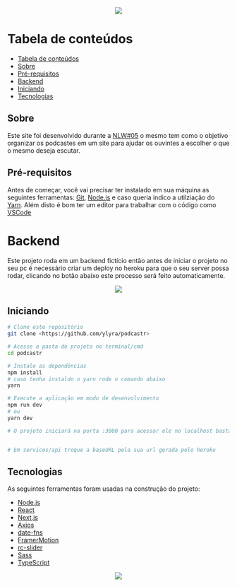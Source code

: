 <p align="center">
  <a href="http://podcastr.yanlyra.com.br/">
    <img src="https://i.imgur.com/XRtLWR7.png"/>
  </a>
</p>

Tabela de conteúdos
=================
<!--ts-->
  - [Tabela de conteúdos](#tabela-de-conteúdos)
  - [Sobre](#sobre)
  - [Pré-requisitos](#pré-requisitos)
  - [Backend](#backend)
  - [Iniciando](#iniciando)
  - [Tecnologias](#tecnologias)
<!--te-->

## Sobre

Este site foi desenvolvido durante a [NLW#05](http://nextlevelweek.com/) o mesmo tem como o objetivo organizar os podcastes em um site para ajudar os ouvintes a escolher o que o mesmo deseja escutar.


## Pré-requisitos

Antes de começar, você vai precisar ter instalado em sua máquina as seguintes ferramentas:
[Git](https://git-scm.com), [Node.js](https://nodejs.org/en/) e caso queria indico a utilziação do [Yarn](https://yarnpkg.com/). Além disto é bom ter um editor para trabalhar com o código como [VSCode](https://code.visualstudio.com/)

# Backend

Este projeto roda em um backend fictício então antes de iniciar o projeto no seu pc é necessário criar um deploy no heroku para que o seu server possa rodar, clicando no botão abaixo este processo será feito automaticamente.

<p align="center">
  <a href="https://heroku.com/deploy?template=https://github.com/ylyra/nwl5api">
    <img src="https://camo.githubusercontent.com/83b0e95b38892b49184e07ad572c94c8038323fb/68747470733a2f2f7777772e6865726f6b7563646e2e636f6d2f6465706c6f792f627574746f6e2e737667"/>
  </a>
</p>

## Iniciando
```bash
# Clone este repositório
git clone <https://github.com/ylyra/podcastr>

# Acesse a pasta do projeto no terminal/cmd
cd podcastr

# Instale as dependências
npm install
# caso tenha instaldo o yarn rode o comando abaixo
yarn

# Execute a aplicação em modo de desenvolvimento
npm run dev
# ou
yarn dev

# O projeto iniciará na porta :3000 para acessar ele no localhost basta ir em <http://localhost:3000>


# Em services/api troque a baseURL pela sua url gerada pelo heroku
```

## Tecnologias

As seguintes ferramentas foram usadas na construção do projeto:

- [Node.js](https://nodejs.org/en/)
- [React](https://pt-br.reactjs.org/)
- [Next.js](https://nextjs.org/)
- [Axios](https://axios-http.com/)
- [date-fns](https://date-fns.org/)
- [FramerMotion](https://www.framer.com/motion/)
- [rc-slider](http://react-component.github.io/slider/)
- [Sass](https://sass-lang.com/)
- [TypeScript](https://www.typescriptlang.org/)

<p align="center">
  <a href="http://moveit.yanlyra.com.br/">
    <img src="https://img.shields.io/static/v1?label=Site&message=Move.it&color=7159c1&style=for-the-badge&logo=ghost"/>
  </a>
</p>